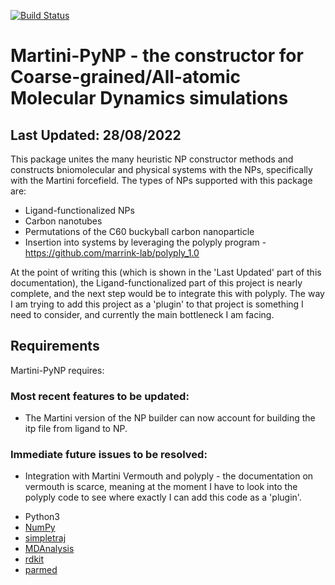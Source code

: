 [![Build Status](https://app.travis-ci.com/MDSYN2019/MDNPPackage.svg?branch=master)](https://app.travis-ci.com/MDSYN2019/MDNPPackage)

# Martini-PyNP - the constructor for Coarse-grained/All-atomic Molecular Dynamics simulations

Last Updated: 28/08/2022
------------------------

This package unites the many heuristic NP constructor methods and constructs bniomolecular and physical systems with the NPs, specifically with the Martini forcefield. The types
of NPs supported with this package are:

- Ligand-functionalized NPs
- Carbon nanotubes 
- Permutations of the C60 buckyball carbon nanoparticle
- Insertion into systems by leveraging the polyply program - https://github.com/marrink-lab/polyply_1.0

At the point of writing this (which is shown in the 'Last Updated' part of this documentation), the Ligand-functionalized 
part of this project is nearly complete, and the next step would be to integrate this with polyply. The way I am trying to add 
this project as a 'plugin' to that project is something I need to consider, and currently the main bottleneck I am facing. 

## Requirements
Martini-PyNP requires:

### Most recent features to be updated:

- The Martini version of the NP builder can now account for building the itp file 
  from ligand to NP. 
  
### Immediate future issues to be resolved:

- Integration with Martini Vermouth and polyply - the documentation on vermouth is scarce, meaning at the moment 
  I have to look into the polyply code to see where exactly I can add this code as a 'plugin'. 
  
  
* Python3
* [NumPy](http://www.numpy.org/)
* [simpletraj](https://github.com/arose/simpletraj)
* [MDAnalysis](https://www.mdanalysis.org/)
* [rdkit](https://www.rdkit.org/)
* [parmed](https://parmed.github.io/ParmEd/)
